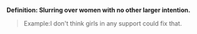 **Definition: Slurring over women with no other larger intention.**

> Example:I don't think girls in any support could fix that.